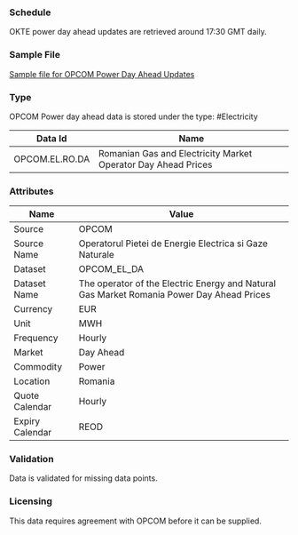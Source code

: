 ### Schedule

OKTE power day ahead updates are retrieved around 17:30 GMT daily.

### Sample File

[Sample file for OPCOM Power Day Ahead Updates](pathname:///file-samples/rezultatePZU_2_27_2024.csv)

### Type

OPCOM Power day ahead data is stored under the type: #Electricity

|**Data Id**|**Name**|
|-|-|
|OPCOM.EL.RO.DA|Romanian Gas and Electricity Market Operator Day Ahead Prices|

### Attributes
|Name|Value|
|-|-|
|Source|OPCOM|
|Source Name|Operatorul Pietei de Energie Electrica si Gaze Naturale|
|Dataset|OPCOM_EL_DA|
|Dataset Name|The operator of the Electric Energy and Natural Gas Market Romania Power Day Ahead Prices|
|Currency|EUR|
|Unit|MWH|
|Frequency|Hourly|
|Market|Day Ahead|
|Commodity|Power|
|Location|Romania|
|Quote Calendar|Hourly|
|Expiry Calendar|REOD|

### Validation

Data is validated for missing data points.

### Licensing

This data requires agreement with OPCOM before it can be supplied.

